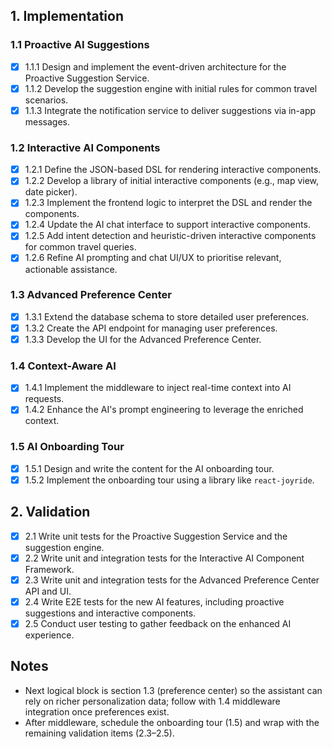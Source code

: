 ## 1. Implementation

### 1.1 Proactive AI Suggestions
- [x] 1.1.1 Design and implement the event-driven architecture for the Proactive Suggestion Service.
- [x] 1.1.2 Develop the suggestion engine with initial rules for common travel scenarios.
- [x] 1.1.3 Integrate the notification service to deliver suggestions via in-app messages.

### 1.2 Interactive AI Components
- [x] 1.2.1 Define the JSON-based DSL for rendering interactive components.
- [x] 1.2.2 Develop a library of initial interactive components (e.g., map view, date picker).
- [x] 1.2.3 Implement the frontend logic to interpret the DSL and render the components.
- [x] 1.2.4 Update the AI chat interface to support interactive components.
- [x] 1.2.5 Add intent detection and heuristic-driven interactive components for common travel queries.
- [x] 1.2.6 Refine AI prompting and chat UI/UX to prioritise relevant, actionable assistance.

### 1.3 Advanced Preference Center 
- [x] 1.3.1 Extend the database schema to store detailed user preferences.
- [x] 1.3.2 Create the API endpoint for managing user preferences.
- [x] 1.3.3 Develop the UI for the Advanced Preference Center.

### 1.4 Context-Aware AI
- [x] 1.4.1 Implement the middleware to inject real-time context into AI requests.
- [x] 1.4.2 Enhance the AI's prompt engineering to leverage the enriched context.

### 1.5 AI Onboarding Tour
- [x] 1.5.1 Design and write the content for the AI onboarding tour.
- [x] 1.5.2 Implement the onboarding tour using a library like `react-joyride`.

## 2. Validation

- [x] 2.1 Write unit tests for the Proactive Suggestion Service and the suggestion engine.
- [x] 2.2 Write unit and integration tests for the Interactive AI Component Framework.
- [x] 2.3 Write unit and integration tests for the Advanced Preference Center API and UI.
- [x] 2.4 Write E2E tests for the new AI features, including proactive suggestions and interactive components.
- [x] 2.5 Conduct user testing to gather feedback on the enhanced AI experience.

## Notes
- Next logical block is section 1.3 (preference center) so the assistant can rely on richer personalization data; follow with 1.4 middleware integration once preferences exist.
- After middleware, schedule the onboarding tour (1.5) and wrap with the remaining validation items (2.3–2.5).
